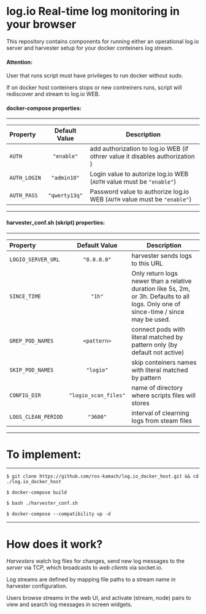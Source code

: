 # log.io Real-time log monitoring in your browser
This repository contains components for running either an operational log.io server and harvester setup for your docker conteiners log stream. 

#### Attention:
User that runs script must have privileges to run docker without sudo.

If on docker host conteiners stops or new contreiners runs, script will rediscover and stream to log.io WEB.

#### docker-compose properties:
***
| Property                   | Default Value   | Description                        |
|:-------------------------|:-----------------:|------------------------------------|         
| ```AUTH``` | ```"enable"```    | add authorization to log.io WEB (if othrer value it disables authorization ) |
| ```AUTH_LOGIN``` | ```"admin10"```  | Login value to autorize log.io WEB (```AUTH``` value must be ```"enable"```) |
| ```AUTH_PASS``` | ```"qwerty13q"```     | Password value to authorize log.io WEB (```AUTH``` value must be ```"enable"```) |
***

#### harvester_conf.sh (skript) properties:
***
| Property                      | Default Value         | Description                                             |
|:------------------------------|:-------------------------------------------:|---------------------------------------------------------|
| ```LOGIO_SERVER_URL```        | ```"0.0.0.0"```  | harvester sends logs to this URL                        |
| ```SINCE_TIME```              |   ```"1h"```      | Only return logs newer than a relative duration like 5s, 2m, or 3h. Defaults to all logs. Only one of since-time / since may be used.  |
| ```GREP_POD_NAMES```           |              ```<pattern>```               | connect pods with literal matched by pattern only (by default not active) |
| ```SKIP_POD_NAMES```          |               ```"logio"```               | skip conteiners names with literal matched by pattern |
| ```CONFIG_DIR```        |  ```"logio_scan_files"```     | name of directory where scripts files will stores  |
| ```LOGS_CLEAN_PERIOD```      |  ```"3600"```   | interval of clearning logs from steam files |
***
# To implement:
***
```
$ git clone https://github.com/ros-kamach/log.io_docker_host.git && cd ./log.io_docker_host
```
```
$ docker-compose build
```
```
$ bash ./harvester_conf.sh
```
```
$ docker-compose --compatibility up -d
```
***

# How does it work?

*Harvesters* watch log files for changes, send new log messages to the *server* via TCP, which broadcasts to *web clients* via socket.io.

Log streams are defined by mapping file paths to a stream name in harvester configuration.

Users browse streams in the web UI, and activate (stream, node) pairs to view and search log messages in screen widgets.
